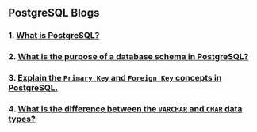 ## PostgreSQL Blogs

### 1. [What is PostgreSQL?](./blogs/1-what-is-postgresql.md)
### 2. [What is the purpose of a database schema in PostgreSQL?](./blogs/2-purpose-database-schema-in-PostgreSQL.md)
### 3. [Explain the `Primary Key` and `Foreign Key` concepts in PostgreSQL.](./blogs/3-primary-vs-foreign-key.md)
### 4. [What is the difference between the `VARCHAR` and `CHAR` data types?](./blogs/4-char-vs-varchar.md)


